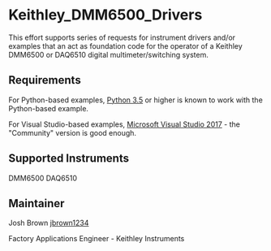 # Keithley_DMM6500_Drivers
This effort supports series of requests for instrument drivers and/or examples that an act as foundation code for the operator of a Keithley DMM6500 or DAQ6510 digital multimeter/switching system. 

## Requirements
For Python-based examples, [Python 3.5](https://www.python.org/) or higher is known to work with the Python-based example. 

For Visual Studio-based examples, [Microsoft Visual Studio 2017](https://visualstudio.microsoft.com/vs/community/) - the "Community" version is good enough. 



## Supported Instruments
DMM6500
DAQ6510



## Maintainer
Josh Brown [jbrown1234](https://github.com/jbrown1234)

Factory Applications Engineer - Keithley Instruments
